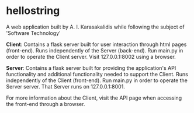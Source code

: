 # hellostring
A web application built by A. I. Karasakalidis while following the subject of 'Software Technology'

**Client**: Contains a flask server built for user interaction through html pages (front-end). Runs independently of the Server (back-end). 
Run main.py in order to operate the Client server. Visit 127.0.0.1:8002 using a browser.

**Server**: Contains a flask server built for providing the application's API functionality and additional functionality needed to support
the Client. Runs independently of the Client (front-end). Run main.py in order to operate the Server server. That Server runs on 127.0.0.1:8001.

For more information about the Client, visit the API page when accessing the front-end through a browser.
